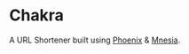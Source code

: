 # Chakra

A URL Shortener built using [Phoenix](https://www.phoenixframework.org/) & [Mnesia](http://erlang.org/doc/man/mnesia.html).
